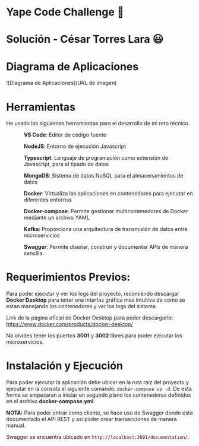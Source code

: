 # Yape Code Challenge :rocket:

# Solución - César Torres Lara :smiley:

# Diagrama de Aplicaciones

![Diagrama de Aplicaciones](URL de  imagen)

# Herramientas

He usado las siguientes herramientas para el desarrollo de mi reto técnico.

<ol>
  <ul><strong>VS Code</strong>: Editor de código fuente</ul>
  <ul><strong>NodeJS</strong>: Entorno de ejecución Javascript</ul>
  <ul><strong>Typescript</strong>: Lenguaje de programación como extensión de Javascript, para el tipado de datos</ul>
  <ul><strong>MongoDB</strong>: Sistema de datos NoSQL para el almacenamientos de datos</ul>
  <ul><strong>Docker</strong>: Virtualiza las aplicaciones en contenedores para ejecutar en diferentes entornos</ul>
  <ul><strong>Docker-compose</strong>: Permite gestionar multicontenedores de Docker mediante un archivo YAML</ul>
  <ul><strong>Kafka</strong>: Proporciona una arquitectura de transmisión de datos entre microservicios</ul>
  <ul><strong>Swagger</strong>: Permite diseñar, construir y documentar APIs de manera sencilla.</ul>   
</ol>


# Requerimientos Previos:

Para poder ejecutar y ver los logs del proyecto, recomiendo descargar **Docker Desktop** para tener una interfaz gráfica mas intuitiva de como se estan manejando los contenedores y ver los logs del sistema.

Link de la página oficial de Docker Desktop para poder descargarlo: https://www.docker.com/products/docker-desktop/

No olvides tener los puertos **3001** y **3002** libres para poder ejecutar los microservicios.

# Instalación y Ejecución

Para poder ejecutar la aplicación debe ubicar en la ruta raiz del proyecto y ejecutar en la consola el siguiente comando: `docker-compose up -d`. De esta forma se empezaran a iniciar en segundo plano los contenedores definidos en el archivo **docker-compose.yml**.

**NOTA:** Para poder entrar como cliente, se hace uso de Swagger donde esta documentado el API REST y así poder crear transacciones de manera manual.

Swagger se encuentra ubicado en `http://localhost:3001/documentation/`.







